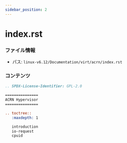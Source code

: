 ```yaml
---
sidebar_position: 2
---
```

# index.rst

### ファイル情報

- パス: `linux-v6.12/Documentation/virt/acrn/index.rst`

### コンテンツ

```rst
.. SPDX-License-Identifier: GPL-2.0

===============
ACRN Hypervisor
===============

.. toctree::
   :maxdepth: 1

   introduction
   io-request
   cpuid

```

